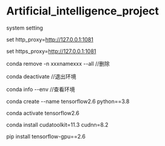 # Artificial_intelligence_project

system setting

set http_proxy=http://127.0.0.1:1081

set https_proxy=http://127.0.0.1:1081

conda remove -n xxxnamexxx --all //删除

conda deactivate //退出环境

conda info --env //查看环境

conda create --name tensorflow2.6 python==3.8

conda activate tensorflow2.6

conda install cudatoolkit=11.3 cudnn=8.2

pip install tensorflow-gpu==2.6
